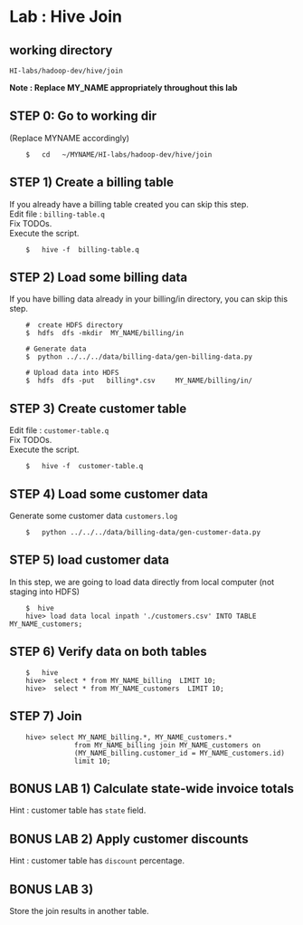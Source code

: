 # Lab : Hive Join

## working directory
`HI-labs/hadoop-dev/hive/join`

**Note : Replace MY_NAME appropriately throughout this lab**

## STEP 0:  Go to working dir
(Replace MYNAME accordingly)
```
    $   cd   ~/MYNAME/HI-labs/hadoop-dev/hive/join
```

## STEP 1) Create a billing table
If you already have a billing table created you can skip this step.  
Edit file  : `billing-table.q`  
Fix TODOs.  
Execute the script.  
```
    $   hive -f  billing-table.q
```


## STEP 2) Load some billing data
If you have billing data already in your billing/in  directory, you can skip this step.  
```
    #  create HDFS directory
    $  hdfs  dfs -mkdir  MY_NAME/billing/in

    # Generate data
    $  python ../../../data/billing-data/gen-billing-data.py
    
    # Upload data into HDFS
    $  hdfs  dfs -put   billing*.csv     MY_NAME/billing/in/
```


## STEP 3) Create customer table
Edit file  : `customer-table.q`  
Fix TODOs.   
Execute the script.  
```
    $   hive -f  customer-table.q
```


## STEP 4) Load some customer data
Generate some customer data `customers.log`
```
    $   python ../../../data/billing-data/gen-customer-data.py
```


## STEP 5) load customer data
In this step, we are going to load data directly from local computer  (not staging into HDFS)

```
    $  hive
    hive> load data local inpath './customers.csv' INTO TABLE MY_NAME_customers;
```


## STEP 6)  Verify data on both tables
```
    $   hive
    hive>  select * from MY_NAME_billing  LIMIT 10;
    hive>  select * from MY_NAME_customers  LIMIT 10;
```


## STEP 7) Join
```
    hive> select MY_NAME_billing.*, MY_NAME_customers.*
                from MY_NAME_billing join MY_NAME_customers on
                (MY_NAME_billing.customer_id = MY_NAME_customers.id)
                limit 10;
```

## BONUS LAB 1) Calculate state-wide invoice totals
Hint : customer table has `state` field.

## BONUS LAB 2) Apply customer discounts
Hint : customer table has `discount` percentage.


## BONUS LAB 3)
Store the join results in another table.
